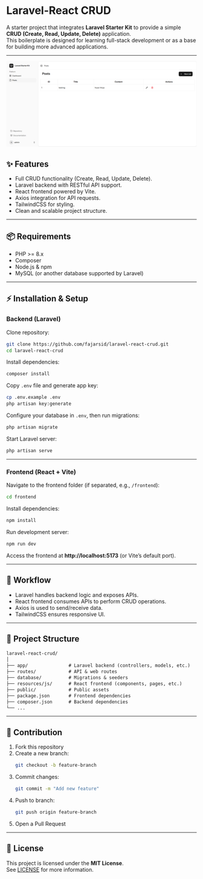 # Laravel-React CRUD

A starter project that integrates **Laravel Starter Kit** to provide a simple **CRUD (Create, Read, Update, Delete)** application.  
This boilerplate is designed for learning full-stack development or as a base for building more advanced applications.

---
![App Overview](public/image.png)

## ✨ Features
- Full CRUD functionality (Create, Read, Update, Delete).
- Laravel backend with RESTful API support.
- React frontend powered by Vite.
- Axios integration for API requests.
- TailwindCSS for styling.
- Clean and scalable project structure.

---

## 📦 Requirements
- PHP >= 8.x  
- Composer  
- Node.js & npm  
- MySQL (or another database supported by Laravel)  

---

## ⚡ Installation & Setup

### Backend (Laravel)
Clone repository:
```bash
git clone https://github.com/fajarsid/laravel-react-crud.git
cd laravel-react-crud
```

Install dependencies:
```bash
composer install
```

Copy `.env` file and generate app key:
```bash
cp .env.example .env
php artisan key:generate
```

Configure your database in `.env`, then run migrations:
```bash
php artisan migrate
```

Start Laravel server:
```bash
php artisan serve
```

---

### Frontend (React + Vite)
Navigate to the frontend folder (if separated, e.g., `/frontend`):
```bash
cd frontend
```

Install dependencies:
```bash
npm install
```

Run development server:
```bash
npm run dev
```

Access the frontend at **http://localhost:5173** (or Vite’s default port).

---

## 🔄 Workflow
- Laravel handles backend logic and exposes APIs.  
- React frontend consumes APIs to perform CRUD operations.  
- Axios is used to send/receive data.  
- TailwindCSS ensures responsive UI.  

---

## 📂 Project Structure
```
laravel-react-crud/
│
├── app/               # Laravel backend (controllers, models, etc.)
├── routes/            # API & web routes
├── database/          # Migrations & seeders
├── resources/js/      # React frontend (components, pages, etc.)
├── public/            # Public assets
├── package.json       # Frontend dependencies
├── composer.json      # Backend dependencies
└── ...
```

---

## 🤝 Contribution
1. Fork this repository  
2. Create a new branch:  
   ```bash
   git checkout -b feature-branch
   ```
3. Commit changes:  
   ```bash
   git commit -m "Add new feature"
   ```
4. Push to branch:  
   ```bash
   git push origin feature-branch
   ```
5. Open a Pull Request  

---

## 📄 License
This project is licensed under the **MIT License**.  
See [LICENSE](./LICENSE) for more information.
